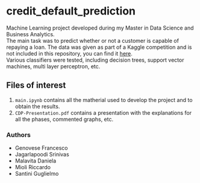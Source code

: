 # credit_default_prediction
Machine Learning project developed during my Master in Data Science and Business Analytics.  
The main task was to predict whether or not a customer is capable of repaying a loan. The data was given as part of a Kaggle competition and is not included in this repository, you can find it [here](https://www.kaggle.com/competitions/home-credit-default-risk/).  
Various classifiers were tested, including decision trees, support vector machines, multi layer perceptron, etc.

## Files of interest
1. `main.ipynb` contains all the matherial used to develop the project and to obtain the results.
2. `CDP-Presentation.pdf` contains a presentation with the explanations for all the phases, commented graphs, etc.

### Authors
- Genovese Francesco
- Jagarlapoodi Srinivas
- Malavita Daniela
- Mioli Riccardo
- Santini Guglielmo
